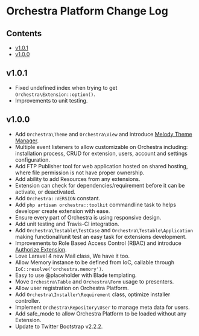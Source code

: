 # Orchestra Platform Change Log

## Contents

- [v1.0.1](#v1.0.1)
- [v1.0.0](#v1.0.0)

<a name="v1.0.1"></a>
## v1.0.1

- Fixed undefined index when trying to get `Orchestra\Extension::option()`.
- Improvements to unit testing.

<a name="v1.0.0"></a>
## v1.0.0

- Add `Orchestra\Theme` and `Orchestra\View` and introduce [Melody Theme Manager](http://bundles.laravel.com/bundle/melody).
- Multiple event listeners to allow customizable on Orchestra including: installation process, CRUD for extension, users, account and settings configuration.
- Add FTP Publisher tool for web application hosted on shared hosting, where file permission is not have proper ownership.
- Add ability to add Resources from any extensions.
- Extension can check for dependencies/requirement before it can be activate, or deactivated.
- Add `Orchestra::VERSION` constant.
- Add `php artisan orchestra::toolkit` commandline task to helps developer create extension with ease.
- Ensure every part of Orchestra is using responsive design.
- Add unit testing and Travis-CI integration.
- Add `Orchestra\Testable\TestCase` and `Orchestra\Testable\Application` making functional/unit test an easy task for extensions development.
- Improvements to Role Based Access Control (RBAC) and introduce [Authorize Extension](http://bundles.laravel.com/bundle/authorize).
- Love Laravel 4 new Mail class, We have it too.
- Allow Memory instance to be defined from IoC, callable through `IoC::resolve('orchestra.memory')`.
- Easy to use @placeholder with Blade templating.
- Move `Orchestra\Table` and `Orchestra\Form` usage to presenters.
- Allow user registration on Orchestra Platform.
- Add `Orchestra\Installer\Requirement` class, optimize installer controller.
- Implement `Orchestra\Repository\User` to manage meta data for users.
- Add safe_mode to allow Orchestra Platform to be loaded without any Extension.
- Update to Twitter Bootstrap v2.2.2.